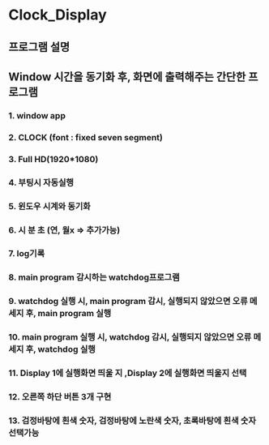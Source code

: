 # Clock_Display

## 프로그램 설명
## Window 시간을 동기화 후, 화면에 출력해주는 간단한 프로그램
### 1. window app
### 2. CLOCK (font : fixed seven segment)
### 3. Full HD(1920*1080)
### 4. 부팅시 자동실행
### 5. 윈도우 시계와 동기화
### 6. 시 분 초 (연, 월x => 추가가능)
### 7. log기록
### 8. main program 감시하는 watchdog프로그램
### 9. watchdog 실행 시, main program 감시, 실행되지 않았으면 오류 메세지 후, main program 실행
### 10. main program 실행 시, watchdog 감시, 실행되지 않았으면 오류 메세지 후, watchdog 실행
### 11. Display 1에 실행화면 띄울 지 ,Display 2에 실행화면 띄울지 선택
### 12. 오른쪽 하단 버튼 3개 구현
### 13. 검정바탕에 흰색 숫자, 검정바탕에 노란색 숫자, 초록바탕에 흰색 숫자 선택가능
